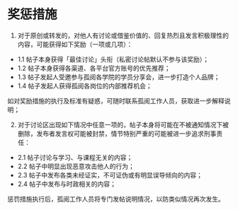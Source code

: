 # 奖惩措施

1. 对于原创或转发的，对他人有讨论或借鉴价值的、回复热烈且发言积极理性的内容，可能获得如下奖励（一项或几项）：

- 1.1 帖子本身获得「最佳讨论」头衔（私密讨论帖默认不参与该奖励）；
- 1.2 帖子本身获得各渠道、各平台官方账号的优先推荐；
- 1.3 帖子发起人受邀参与孤阅各学院的学员分享会，进一步打造个人品牌；
- 1.4 帖子发起人获得孤阅各岗位的内部推荐机会；
 
如对奖励措施的执行及标准有疑惑，可随时联系孤阅工作人员，获取进一步解释说明；
 
2. 对于讨论区出现如下情况中任意一项的，帖子本身将可能在不被通知情况下被删除，发布者发言权可能被封禁，情节特别严重的可能被进一步追求刑事责任：
   
- 2.1 帖子讨论与学习、与课程无关的内容；
- 2.2 帖子中明显出现恶意攻击他人的行为；
- 2.3 帖子中发布各类未经证实，不可证伪或有明显误导倾向的内容；
- 2.4 帖子中发布与时政相关的内容；
 
惩罚措施执行后，孤阅工作人员将专门发帖说明情况，以防类似情况再次发生。